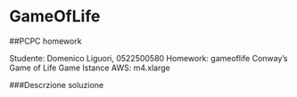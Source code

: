 # GameOfLife
 ##PCPC homework

 Studente:      Domenico Liguori, 0522500580
 Homework:      gameoflife	Conway’s Game of Life Game
 Istance AWS:   m4.xlarge

 ###Descrzione soluzione


